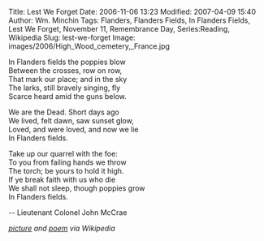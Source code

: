 Title: Lest We Forget
Date: 2006-11-06 13:23
Modified: 2007-04-09 15:40
Author: Wm. Minchin
Tags: Flanders, Flanders Fields, In Flanders Fields, Lest We Forget, November 11, Remembrance Day, Series:Reading, Wikipedia
Slug: lest-we-forget
Image: images/2006/High_Wood_cemetery,_France.jpg

In Flanders fields the poppies blow  
Between the crosses, row on row,  
That mark our place; and in the sky  
The larks, still bravely singing, fly  
Scarce heard amid the guns below.

<!-- read more -->

We are the Dead. Short days ago  
We lived, felt dawn, saw sunset glow,  
Loved, and were loved, and now we lie  
In Flanders fields.

Take up our quarrel with the foe:  
To you from failing hands we throw  
The torch; be yours to hold it high.  
If ye break faith with us who die  
We shall not sleep, though poppies grow  
In Flanders fields.

-- Lieutenant Colonel John McCrae

*[picture](https://commons.wikimedia.org/wiki/File:High_Wood_cemetery,_France.jpg) and
[poem](https://en.wikipedia.org/wiki/In_Flanders_Fields) via Wikipedia*
